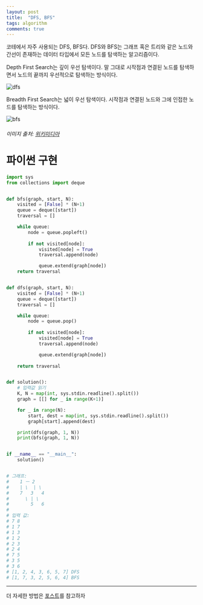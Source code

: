 ```yaml
---
layout: post
title:  "DFS, BFS"
tags: algorithm
comments: true
---
```


코테에서 자주 사용되는 DFS, BFS다. DFS와 BFS는 그래프 혹은 트리와 같은 노드와 간선이 존재하는 데이터 타입에서 모든 노드를 탐색하는 알고리즘이다.

Depth First Search는 깊이 우선 탐색이다. 말 그대로 시작점과 연결된 노드를 탐색하면서 노드의 끝까지 우선적으로 탐색하는 방식이다.

<img src="https://upload.wikimedia.org/wikipedia/commons/7/7f/Depth-First-Search.gif" alt="dfs" class="align-center">

Breadth First Search는 넓이 우선 탐색이다. 시작점과 연결된 노드와 그에 인접한 노드를 탐색하는 방식이다.

<img src="https://upload.wikimedia.org/wikipedia/commons/5/5d/Breadth-First-Search-Algorithm.gif" alt="bfs" class="align-center">

###### 이미지 출처: [위키미디아](https://commons.wikimedia.org/)

# 파이썬 구현
```python
import sys
from collections import deque


def bfs(graph, start, N):
    visited = [False] * (N+1)
    queue = deque([start])
    traversal = []

    while queue:
        node = queue.popleft()
        
        if not visited[node]:
            visited[node] = True
            traversal.append(node)

            queue.extend(graph[node])
    return traversal


def dfs(graph, start, N):
    visited = [False] * (N+1)
    queue = deque([start])
    traversal = []

    while queue:
        node = queue.pop()
        
        if not visited[node]:
            visited[node] = True
            traversal.append(node)

            queue.extend(graph[node])
    
    return traversal


def solution():
    # 입력값 읽기
    K, N = map(int, sys.stdin.readline().split())
    graph = [[] for _ in range(K+1)]

    for _ in range(N):
        start, dest = map(int, sys.stdin.readline().split())
        graph[start].append(dest)

    print(dfs(graph, 1, N))
    print(bfs(graph, 1, N))


if __name__ == "__main__":
    solution()


# 그래프:
#    1 ㅡ 2
#    | \  | \ 
#    7   3   4
#      \ | \
#        5   6
#
# 입력 값:
# 7 8
# 1 7
# 1 3
# 1 2
# 2 3
# 2 4
# 7 5
# 3 5
# 3 6
# [1, 2, 4, 3, 6, 5, 7] DFS
# [1, 7, 3, 2, 5, 6, 4] BFS
```
****

더 자세한 방법은 [포스트]({{site.baseurl}}/알고리즘-깊이-넓이-우선-탐색/)를 참고하자